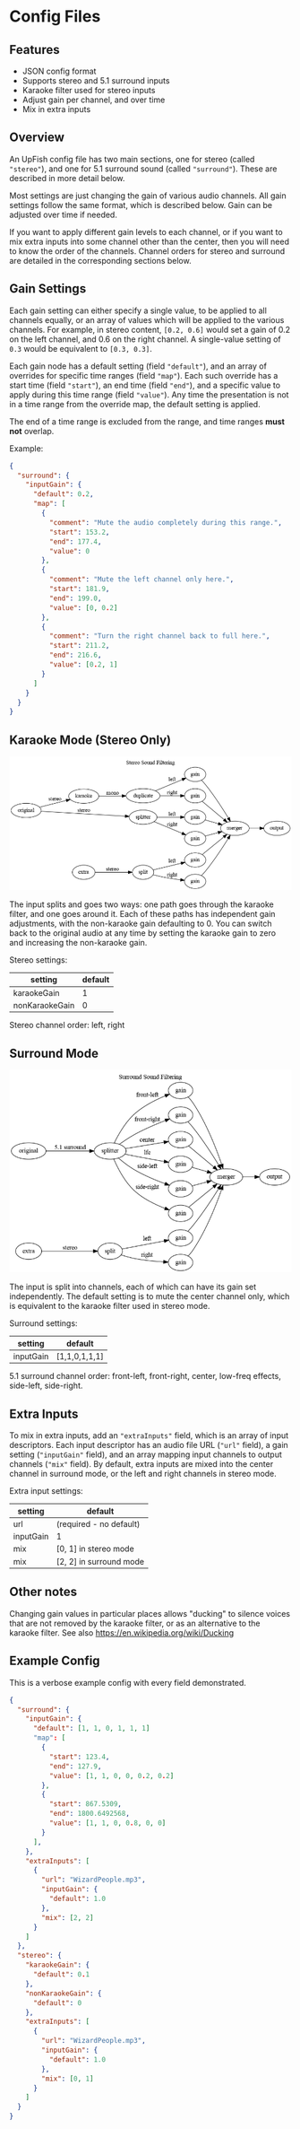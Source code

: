 # Config Files


## Features

 - JSON config format
 - Supports stereo and 5.1 surround inputs
 - Karaoke filter used for stereo inputs
 - Adjust gain per channel, and over time
 - Mix in extra inputs


## Overview

An UpFish config file has two main sections, one for stereo (called
`"stereo"`), and one for 5.1 surround sound (called `"surround"`).  These are
described in more detail below.

Most settings are just changing the gain of various audio channels.  All gain
settings follow the same format, which is described below.  Gain can be
adjusted over time if needed.

If you want to apply different gain levels to each channel, or if you want to
mix extra inputs into some channel other than the center, then you will need to
know the order of the channels.  Channel orders for stereo and surround are
detailed in the corresponding sections below.


## Gain Settings

Each gain setting can either specify a single value, to be applied to all
channels equally, or an array of values which will be applied to the various
channels.  For example, in stereo content, `[0.2, 0.6]` would set a gain of 0.2
on the left channel, and 0.6 on the right channel.  A single-value setting of
`0.3` would be equivalent to `[0.3, 0.3]`.

Each gain node has a default setting (field `"default"`), and an array of
overrides for specific time ranges (field `"map"`).  Each such override has a
start time (field `"start"`), an end time (field `"end"`), and a specific value
to apply during this time range (field `"value"`).  Any time the presentation
is not in a time range from the override map, the default setting is applied.

The end of a time range is excluded from the range, and time ranges **must
not** overlap.

Example:

```json
{
  "surround": {
    "inputGain": {
      "default": 0.2,
      "map": [
        {
          "comment": "Mute the audio completely during this range.",
          "start": 153.2,
          "end": 177.4,
          "value": 0
        },
        {
          "comment": "Mute the left channel only here.",
          "start": 181.9,
          "end": 199.0,
          "value": [0, 0.2]
        },
        {
          "comment": "Turn the right channel back to full here.",
          "start": 211.2,
          "end": 216.6,
          "value": [0.2, 1]
        }
      ]
    }
  }
}
```


## Karaoke Mode (Stereo Only)

![Stereo filter graph](filter-graph-stereo.png)

The input splits and goes two ways: one path goes through the karaoke filter,
and one goes around it.  Each of these paths has independent gain adjustments,
with the non-karaoke gain defaulting to 0.  You can switch back to the original
audio at any time by setting the karaoke gain to zero and increasing the
non-karaoke gain.

Stereo settings:

|setting       |default|
|--------------|-------|
|karaokeGain   |      1|
|nonKaraokeGain|      0|

Stereo channel order: left, right


## Surround Mode

![Surround filter graph](filter-graph-surround.png)

The input is split into channels, each of which can have its gain set
independently.  The default setting is to mute the center channel only, which
is equivalent to the karaoke filter used in stereo mode.

Surround settings:

|setting  |default      |
|---------|-------------|
|inputGain|[1,1,0,1,1,1]|

5.1 surround channel order: front-left, front-right, center, low-freq effects,
side-left, side-right.


## Extra Inputs

To mix in extra inputs, add an `"extraInputs"` field, which is an array of
input descriptors.  Each input descriptor has an audio file URL (`"url"` field),
a gain setting (`"inputGain"` field), and an array mapping input channels to
output channels (`"mix"` field).  By default, extra inputs are mixed into the
center channel in surround mode, or the left and right channels in stereo mode.

Extra input settings:

|setting  |default                |
|---------|-----------------------|
|url      |(required - no default)|
|inputGain|                      1|
|mix      |[0, 1] in stereo mode  |
|mix      |[2, 2] in surround mode|


## Other notes

Changing gain values in particular places allows "ducking" to silence voices
that are not removed by the karaoke filter, or as an alternative to the karaoke
filter.  See also https://en.wikipedia.org/wiki/Ducking


## Example Config

This is a verbose example config with every field demonstrated.

```json
{
  "surround": {
    "inputGain": {
      "default": [1, 1, 0, 1, 1, 1]
      "map": [
        {
          "start": 123.4,
          "end": 127.9,
          "value": [1, 1, 0, 0, 0.2, 0.2]
        },
        {
          "start": 867.5309,
          "end": 1800.6492568,
          "value": [1, 1, 0, 0.8, 0, 0]
        }
      ],
    },
    "extraInputs": [
      {
        "url": "WizardPeople.mp3",
        "inputGain": {
          "default": 1.0
        },
        "mix": [2, 2]
      }
    ]
  },
  "stereo": {
    "karaokeGain": {
      "default": 0.1
    },
    "nonKaraokeGain": {
      "default": 0
    },
    "extraInputs": [
      {
        "url": "WizardPeople.mp3",
        "inputGain": {
          "default": 1.0
        },
        "mix": [0, 1]
      }
    ]
  }
}
```

